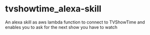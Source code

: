 # tvshowtime_alexa-skill
An alexa skill as aws lambda function to connect to TVShowTime and enables you to ask for the next show you have to watch
